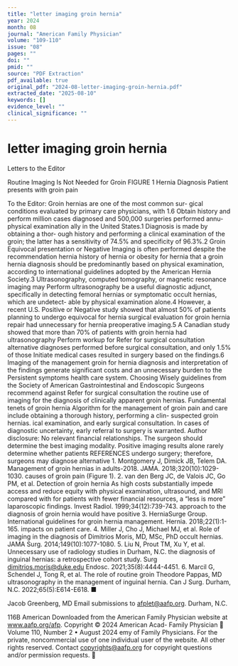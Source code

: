 ```yaml
---
title: "letter imaging groin hernia"
year: 2024
month: 08
journal: "American Family Physician"
volume: "109-110"
issue: "08"
pages: ""
doi: ""
pmid: ""
source: "PDF Extraction"
pdf_available: true
original_pdf: "2024-08-letter-imaging-groin-hernia.pdf"
extracted_date: "2025-08-10"
keywords: []
evidence_level: ""
clinical_significance: ""
---
```


# letter imaging groin hernia

Letters to the Editor



Routine Imaging Is Not Needed for Groin
                                                                            FIGURE 1
Hernia Diagnosis
                                                                                           Patient presents with groin pain

To the Editor: Groin hernias are one of the most common sur-
gical conditions evaluated by primary care physicians, with 1.6                              Obtain history and perform
million cases diagnosed and 500,000 surgeries performed annu-                                  physical examination
ally in the United States.1 Diagnosis is made by obtaining a thor-
ough history and performing a clinical examination of the groin;
the latter has a sensitivity of 74.5% and specificity of 96.3%.2
                                                                            Groin       Equivocal presentation or                  Negative
   Imaging is often performed despite the recommendation                    hernia      history of hernia or obesity               for hernia
that a groin hernia diagnosis should be predominantly based
on physical examination, according to international guidelines
adopted by the American Hernia Society.3 Ultrasonography,
computed tomography, or magnetic resonance imaging may                                             Perform ultrasonography
be a useful diagnostic adjunct, specifically in detecting femoral
hernias or symptomatic occult hernias, which are undetect-
able by physical examination alone.4 However, a recent U.S.
                                                                                                  Positive or       Negative
study showed that almost 50% of patients planning to undergo                                      equivocal         for hernia
surgical evaluation for groin hernia repair had unnecessary                                       for hernia
preoperative imaging.5 A Canadian study showed that more
than 70% of patients with groin hernia had ultrasonography                                                            Perform workup for
                                                                            Refer for surgical consultation          alternative diagnoses
performed before surgical consultation, and only 1.5% of those                                                          Initiate medical
cases resulted in surgery based on the findings.6 Imaging of the                                                         management
groin for hernia diagnosis and interpretation of the findings
generate significant costs and an unnecessary burden to the
                                                                                                                     Persistent symptoms
health care system.
   Choosing Wisely guidelines from the Society of American
Gastrointestinal and Endoscopic Surgeons recommend against                                                      Refer for surgical consultation
the routine use of imaging for the diagnosis of clinically
apparent groin hernias. Fundamental tenets of groin hernia                  Algorithm for the management of groin pain and
care include obtaining a thorough history, performing a clin-               suspected groin hernias.
ical examination, and early surgical consultation. In cases of
diagnostic uncertainty, early referral to surgery is warranted.          Author disclosure: No relevant financial relationships.
The surgeon should determine the best imaging modality.
Positive imaging results alone rarely determine whether patients         REFERENCES
undergo surgery; therefore, surgeons may diagnose alternative             1. Montgomery J, Dimick JB, Telem DA. Management of groin hernias in
                                                                             adults-2018. JAMA. 2018;320(10):1029-1030.
causes of groin pain (Figure 1).
                                                                          2. van den Berg JC, de Valois JC, Go PM, et al. Detection of groin hernia
   As high costs substantially impede access and reduce equity               with physical examination, ultrasound, and MRI compared with
for patients with fewer financial resources, a “less is more”                laparoscopic findings. Invest Radiol. 1999;34(12):739-743.
approach to the diagnosis of groin hernia would have positive             3. HerniaSurge Group. International guidelines for groin hernia
                                                                             management. Hernia. 2018;22(1):1-165.
impacts on patient care.
                                                                          4. Miller J, Cho J, Michael MJ, et al. Role of imaging in the diagnosis of
Dimitrios Moris, MD, MSc, PhD                                                occult hernias. JAMA Surg. 2014;149(10):1077-1080.
                                                                          5. Liu N, Prout TM, Xu Y, et al. Unnecessary use of radiology studies in
Durham, N.C.
                                                                             the diagnosis of inguinal hernias: a retrospective cohort study. Surg
dimitrios.moris@duke.edu                                                     Endosc. 2021;35(8):4444-4451.
                                                                          6. Marcil G, Schendel J, Tong R, et al. The role of routine groin
Theodore Pappas, MD                                                          ultrasonography in the management of inguinal hernia. Can J Surg.
Durham, N.C.                                                                 2022;65(5):E614-E618. ■


Jacob Greenberg, MD                                                        Email submissions to afplet@aafp.org.
Durham, N.C.


116B American Downloaded  from the American Family Physician website at www.aafp.org/afp. Copyright © 2024 American Acad-
              Family Physician	                                                                           Volume 110, Number 2 • August 2024
              emy of Family Physicians. For the private, noncommercial use of one individual user of the website. All other rights
                           reserved. Contact copyrights@aafp.org for copyright questions and/or permission requests.

